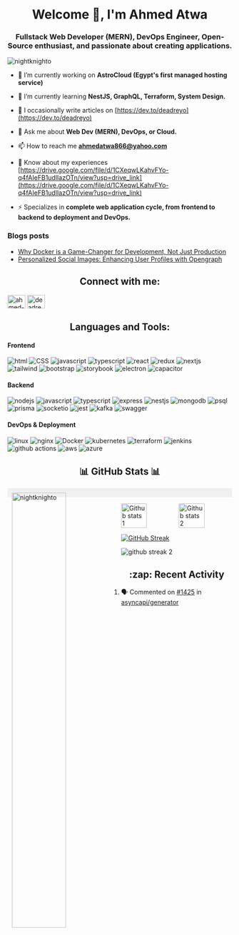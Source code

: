 <h1 align="center">Welcome 👋, I'm Ahmed Atwa</h1>
<h3 align="center">Fullstack Web Developer (MERN), DevOps Engineer, Open-Source enthusiast, and passionate about creating applications.</h3>

<!-- profile view counter -->
<p align="left"> <img src="https://komarev.com/ghpvc/?username=nightknighto&label=Profile%20views&color=0e75b6&style=flat" alt="nightknighto" /> </p>

- 🔭 I’m currently working on **AstroCloud (Egypt's first managed hosting service)**

- 🌱 I’m currently learning **NestJS, GraphQL, Terraform, System Design.**

- 📝 I occasionally write articles on [https://dev.to/deadreyo](https://dev.to/deadreyo)

- 💬 Ask me about **Web Dev (MERN), DevOps, or Cloud.**

- 📫 How to reach me **ahmedatwa866@yahoo.com**

- 📄 Know about my experiences [https://drive.google.com/file/d/1CXeqwLKahvFYo-q4fAIeFB1udlIazOTn/view?usp=drive_link](https://drive.google.com/file/d/1CXeqwLKahvFYo-q4fAIeFB1udlIazOTn/view?usp=drive_link)

- ⚡ Specializes in **complete web application cycle, from frontend to backend to deployment and DevOps.**

### Blogs posts
<!-- BLOG-POST-LIST:START -->
- [Why Docker is a Game-Changer for Development, Not Just Production](https://dev.to/deadreyo/why-docker-is-a-game-changer-for-development-not-just-production-677)
- [Personalized Social Images: Enhancing User Profiles with Opengraph](https://dev.to/opensauced/personalized-social-images-enhancing-user-profiles-with-opengraph-1iio)
<!-- BLOG-POST-LIST:END -->

<h2 align="center">Connect with me:</h2>

<a href="https://linkedin.com/in/ahmed-mohamed-atwa" target="blank"><img align="center" src="https://raw.githubusercontent.com/rahuldkjain/github-profile-readme-generator/master/src/images/icons/Social/linked-in-alt.svg" alt="ahmed-mohamed-atwa" height="30" width="40" /></a>
<a href="https://dev.to/deadreyo" target="blank"><img align="center" src="https://raw.githubusercontent.com/rahuldkjain/github-profile-readme-generator/master/src/images/icons/Social/devto.svg" alt="deadreyo" height="30" width="40" /></a>

<h2 align="center">Languages and Tools:</h2>

#### Frontend
![html](https://img.shields.io/badge/HTML5-E34F26?style=for-the-badge&logo=html5&logoColor=white)
![CSS](https://img.shields.io/badge/CSS3-1572B6?style=for-the-badge&logo=css3&logoColor=white)
![javascript](https://img.shields.io/badge/JavaScript-323330?style=for-the-badge&logo=javascript&logoColor=F7DF1E)
![typescript](https://img.shields.io/badge/TypeScript-007ACC?style=for-the-badge&logo=typescript&logoColor=white)
![react](https://img.shields.io/badge/React-20232A?style=for-the-badge&logo=react&logoColor=61DAFB)
![redux](https://img.shields.io/badge/Redux-593D88?style=for-the-badge&logo=redux&logoColor=white)
![nextjs](https://img.shields.io/badge/next%20js-000000?style=for-the-badge&logo=nextdotjs&logoColor=white)
![tailwind](https://img.shields.io/badge/Tailwind_CSS-38B2AC?style=for-the-badge&logo=tailwind-css&logoColor=white)
![bootstrap](https://img.shields.io/badge/Bootstrap-563D7C?style=for-the-badge&logo=bootstrap&logoColor=white)
![storybook](https://img.shields.io/badge/storybook-FF4785?style=for-the-badge&logo=storybook&logoColor=white)
![electron](https://img.shields.io/badge/Electron-2B2E3A?style=for-the-badge&logo=electron&logoColor=9FEAF9)
![capacitor](https://img.shields.io/badge/Capacitor-119EFF?style=for-the-badge&logo=Capacitor&logoColor=white)

#### Backend
![nodejs](https://img.shields.io/badge/Node%20js-339933?style=for-the-badge&logo=nodedotjs&logoColor=white)
![javascript](https://img.shields.io/badge/JavaScript-323330?style=for-the-badge&logo=javascript&logoColor=F7DF1E)
![typescript](https://img.shields.io/badge/TypeScript-007ACC?style=for-the-badge&logo=typescript&logoColor=white)
![express](https://img.shields.io/badge/Express%20js-000000?style=for-the-badge&logo=express&logoColor=white)
![nestjs](https://img.shields.io/badge/nestjs-E0234E?style=for-the-badge&logo=nestjs&logoColor=white)
![mongodb](https://img.shields.io/badge/MongoDB-4EA94B?style=for-the-badge&logo=mongodb&logoColor=white)
![psql](https://img.shields.io/badge/PostgreSQL-316192?style=for-the-badge&logo=postgresql&logoColor=white)
![prisma](https://img.shields.io/badge/Prisma-3982CE?style=for-the-badge&logo=Prisma&logoColor=white)
![socketio](https://img.shields.io/badge/Socket.io-010101?&style=for-the-badge&logo=Socket.io&logoColor=white)
![jest](https://img.shields.io/badge/Jest-C21325?style=for-the-badge&logo=jest&logoColor=white)
![kafka](https://img.shields.io/badge/Apache_Kafka-231F20?style=for-the-badge&logo=apache-kafka&logoColor=white)
![swagger](https://img.shields.io/badge/Swagger-85EA2D?style=for-the-badge&logo=Swagger&logoColor=white)

#### DevOps & Deployment
![linux](https://img.shields.io/badge/Linux-FCC624?style=for-the-badge&logo=linux&logoColor=black)
![nginx](https://img.shields.io/badge/Nginx-009639?style=for-the-badge&logo=nginx&logoColor=white)
![Docker](https://img.shields.io/badge/Docker-2CA5E0?style=for-the-badge&logo=docker&logoColor=white)
![kubernetes](https://img.shields.io/badge/Kubernetes-3069DE?style=for-the-badge&logo=kubernetes&logoColor=white)
![terraform](https://img.shields.io/badge/Terraform-7B42BC?style=for-the-badge&logo=terraform&logoColor=white)
![jenkins](https://img.shields.io/badge/Jenkins-49728B?style=for-the-badge&logo=jenkins&logoColor=white)
![github actions](https://img.shields.io/badge/GitHub_Actions-2088FF?style=for-the-badge&logo=github-actions&logoColor=white)
![aws](https://img.shields.io/badge/Amazon_AWS-FF9900?style=for-the-badge&logo=amazonaws&logoColor=white)
![azure](https://img.shields.io/badge/microsoft%20azure-0089D6?style=for-the-badge&logo=microsoft-azure&logoColor=white)


<h2 align="center"> 📊 GitHub Stats 📊 </h2>

<p style="width: 100%; background-color: #f0f0f0; padding: 10px; box-sizing: border-box;">
  <img align="left" width="50%" src="https://github-readme-stats.vercel.app/api/top-langs?username=nightknighto&show_icons=true&locale=en&layout=compact&theme=algolia&hide=Objective-J,lua" alt="nightknighto" />
</p>

<div style="display: flex; justify-content: space-between;">
  <img src="https://github-readme-stats.vercel.app/api?username=nightknighto&show_icons=true&include_all_commits=true&theme=algolia" alt="Github stats 1" style="width: 48%;" />
  <img src="https://github-readme-stats.vercel.app/api?username=nightknighto&show_icons=true&include_all_commits=true&theme=algolia&show=reviews,discussions_started,discussions_answered,prs_merged,prs_merged_percentage&hide=stars,commits,prs,issues,contribs" alt="Github stats 2" style="width: 48%;" />
</div>


[![GitHub Streak](https://streak-stats.demolab.com?user=nightknighto&theme=algolia)](https://streak-stats.demolab.com?user=nightknighto&theme=algolia)

![github streak 2](https://github-readme-streak-stats.herokuapp.com/?user=nightknighto&theme=algolia)

<h2 align="center"> :zap: Recent Activity </h2>

<!--START_SECTION:activity-->
1. 🗣 Commented on [#1425](https://github.com/asyncapi/generator/issues/1425#issuecomment-2783977966) in [asyncapi/generator](https://github.com/asyncapi/generator)
<!--END_SECTION:activity-->


